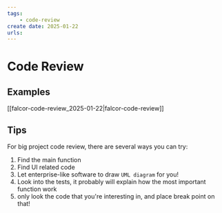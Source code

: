 ```yaml
---
tags:
    - code-review
create date: 2025-01-22
urls:
---
```


# Code Review

## Examples

[[falcor-code-review_2025-01-22|falcor-code-review]]

## Tips

For big project code review, there are several ways you can try:

1. Find the main function
2. Find UI related code
3. Let enterprise-like software to draw `UML diagram` for you!
4. Look into the tests, it probably will explain how the most important function work
5. only look the code that you're interesting in, and place break point on that!


